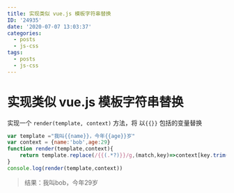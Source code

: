 ```yaml
---
title: 实现类似 vue.js 模板字符串替换
ID: '24935'
date: '2020-07-07 13:03:37'
categories:
  - posts
  - js-css
tags:
  - posts
  - js-css
---
```


# 实现类似 vue.js 模板字符串替换

实现一个 `render(template, context)` 方法，将 以`{{}}` 包括的变量替换

``` js 
var template ="我叫{{name}}，今年{{age}}岁"
var context = {name:'bob',age:29}
function render(template,context){
    return template.replace(/{{(.*?)}}/g,(match,key)=>context[key.trim()]);
}
console.log(render(template,context))
```

> 结果：我叫bob，今年29岁
 
 
